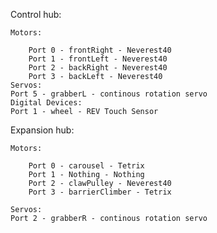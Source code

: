 Control hub:

    Motors:

        Port 0 - frontRight - Neverest40
        Port 1 - frontLeft - Neverest40
        Port 2 - backRight - Neverest40
        Port 3 - backLeft - Neverest40
    Servos:
    Port 5 - grabberL - continous rotation servo
    Digital Devices:
	Port 1 - wheel - REV Touch Sensor

Expansion hub:

    Motors:

        Port 0 - carousel - Tetrix
        Port 1 - Nothing - Nothing
        Port 2 - clawPulley - Neverest40
        Port 3 - barrierClimber - Tetrix

    Servos:
	Port 2 - grabberR - continous rotation servo
        
